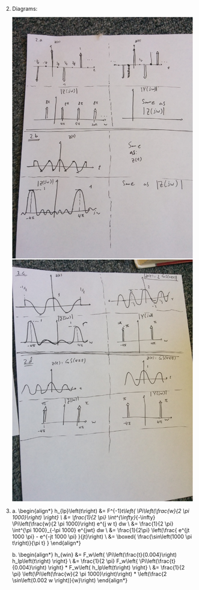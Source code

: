 <!--
The latex template is in default.latex.

To render to PDF, install pandoc and latex. Then, run make.
-->
2)  Diagrams:

    ![Parts a) and b)](2ab.jpg)
    ![Parts c) and d)](2cd.jpg)

3)  a.  \begin{align*}
            h_{lp}\left(t\right) &= 
                F^{-1}_t\left\{
                    \Pi\left(\frac{w}{2 \pi 1000}\right)
                \right\} \\
            &= \frac{1}{2 \pi} 
                \int^{\infty}_{-\infty} 
                    \Pi\left(\frac{w}{2 \pi 1000}\right) 
                    e^{j w t} 
                dw \\ 
            &= \frac{1}{2 \pi}
                \int^{\pi 1000}_{-\pi 1000} e^{jwt} dw \\ 
            &= \frac{1}{2\pi} 
                \left(\frac{
                    e^{jt 1000 \pi} - 
                    e^{-jt 1000 \pi}
                }{jt}\right) \\
            &= \boxed{
                    \frac{\sin\left(1000 \pi t\right)}{\pi t}
                }
        \end{align*}
    
    b.  \begin{align*}
            h_{win} &= F_w\left\{
                    \Pi\left(\frac{t}{0.004}\right) 
                    h_lp\left(t\right)
                \right\} \\
            &= \frac{1}{2 \pi} 
                F_w\left\{
                    \Pi\left(\frac{t}{0.004}\right)
                \right\} * 
                F_w\left\{
                    h_lp\left(t\right)
                \right\} \\
            &= \frac{1}{2 \pi} 
                \left(\Pi\left(\frac{w}{2 \pi 1000}\right)\right) * 
                \left(\frac{2 \sin\left(0.002 w \right)}{w}\right)
        \end{align*}

